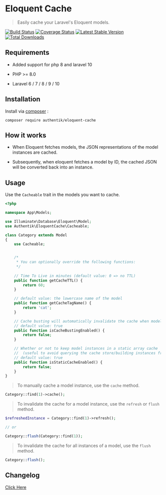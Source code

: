 # Eloquent Cache

> Easily cache your Laravel's Eloquent models.

[![Build Status](https://travis-ci.org/AuthentikCanada/eloquent-cache.svg?branch=master)](https://travis-ci.org/AuthentikCanada/eloquent-cache)
[![Coverage Status](https://coveralls.io/repos/github/AuthentikCanada/eloquent-cache/badge.svg?branch=master)](https://coveralls.io/github/AuthentikCanada/eloquent-cache?branch=master)
[![Latest Stable Version](https://poser.pugx.org/authentik/eloquent-cache/v/stable.svg)](https://packagist.org/packages/authentik/eloquent-cache)
[![Total Downloads](https://poser.pugx.org/authentik/eloquent-cache/downloads.svg)](https://packagist.org/packages/authentik/eloquent-cache)

## Requirements

- Added support for php 8 and laravel 10

- PHP >= 8.0

- Laravel 6 / 7 / 8 / 9 / 10

## Installation

Install via [composer](https://getcomposer.org/) :

`composer require authentik/eloquent-cache`

## How it works

- When Eloquent fetches models, the JSON representations of the model instances are cached.

- Subsequently, when eloquent fetches a model by ID, the cached JSON will be converted back into an instance.

## Usage

Use the `Cacheable` trait in the models you want to cache.

```php
<?php

namespace App\Models;

use Illuminate\Database\Eloquent\Model;
use Authentik\EloquentCache\Cacheable;

class Category extends Model
{
    use Cacheable;


    /*
     * You can optionally override the following functions:
     */
    
    // Time To Live in minutes (default value: 0 => no TTL)
    public function getCacheTTL() {
        return 60;
    }

    // default value: the lowercase name of the model
    public function getCacheTagName() {
        return 'cat';
    }

    // Cache busting will automatically invalidate the cache when model instances are updated or deleted.
    // default value: true
    public function isCacheBustingEnabled() {
        return false;
    }

    // Whether or not to keep model instances in a static array cache
    //  (useful to avoid querying the cache store/building instances from json multiple times)
    // default value: true
    public function isStaticCacheEnabled() {
        return false;
    }
}
```

> To manually cache a model instance, use the `cache` method.

```php
Category::find(1)->cache();
```

> To invalidate the cache for a model instance, use the `refresh` or `flush` method.

```php
$refreshedInstance = Category::find(1)->refresh();

// or

Category::flush(Category::find(1));
```

> To invalidate the cache for all instances of a model, use the `flush` method.

```php
Category::flush();
```

## Changelog

[Click Here](CHANGELOG.md)
